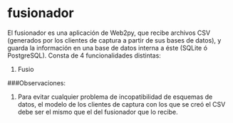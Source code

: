 fusionador
==========

El fusionador es una aplicación de Web2py, que recibe archivos CSV (generados por los clientes de captura a partir de sus bases de datos), y guarda la información en una base de datos interna a éste (SQLite ó PostgreSQL). Consta de 4 funcionalidades distintas:

1. Fusio

###Observaciones:
1. Para evitar cualquier problema de incopatibilidad de esquemas de datos, el modelo de los clientes de captura con los que se creó el CSV debe ser el mismo que el del fusionador que lo recibe.
